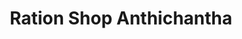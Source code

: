 ---
title: "Ration Shop Anthichantha"
url: /angadickal-north/ration-shop-anthichantha/
shop: convenience
---